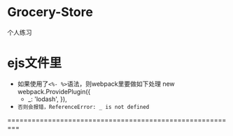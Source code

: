 # Grocery-Store
个人练习


# ejs文件里
* 如果使用了`<%- %>`语法，则webpack里要做如下处理
new webpack.ProvidePlugin({
	+ _: 'lodash',
}),
* `否则会报错，ReferenceError: _ is not defined`

=========================================================











